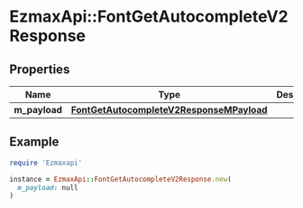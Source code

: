 # EzmaxApi::FontGetAutocompleteV2Response

## Properties

| Name | Type | Description | Notes |
| ---- | ---- | ----------- | ----- |
| **m_payload** | [**FontGetAutocompleteV2ResponseMPayload**](FontGetAutocompleteV2ResponseMPayload.md) |  |  |

## Example

```ruby
require 'Ezmaxapi'

instance = EzmaxApi::FontGetAutocompleteV2Response.new(
  m_payload: null
)
```


